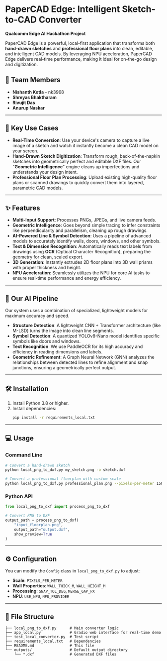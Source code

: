 # PaperCAD Edge: Intelligent Sketch-to-CAD Converter

**Qualcomm Edge AI Hackathon Project**

PaperCAD Edge is a powerful, local-first application that transforms both **hand-drawn sketches** and **professional floor plans** into clean, editable, and intelligent CAD models. By leveraging NPU acceleration, PaperCAD Edge delivers real-time performance, making it ideal for on-the-go design and digitization.

## 👥 Team Members
- **Nishanth Kotla** - nk3968
- **Shreyas Bhaktharam**
- **Rivujit Das**
- **Anurup Naskar**

-----

## 🚀 Key Use Cases

  * **Real-Time Conversion**: Use your device's camera to capture a live image of a sketch and watch it instantly become a clean CAD model on your screen.
  * **Hand-Drawn Sketch Digitization**: Transform rough, back-of-the-napkin sketches into geometrically perfect and editable DXF files. Our "**Geometric Intelligence**" engine cleans up imperfections and understands your design intent.
  * **Professional Floor Plan Processing**: Upload existing high-quality floor plans or scanned drawings to quickly convert them into layered, parametric CAD models.

-----

## ✨ Features

  * **Multi-Input Support**: Processes PNGs, JPEGs, and live camera feeds.
  * **Geometric Intelligence**: Goes beyond simple tracing to infer constraints like perpendicularity and parallelism, cleaning up rough drawings.
  * **AI-Powered Line & Symbol Detection**: Uses a pipeline of advanced models to accurately identify walls, doors, windows, and other symbols.
  * **Text & Dimension Recognition**: Automatically reads text labels from drawings using **OCR** (Optical Character Recognition), preparing the geometry for clean, scaled export.
  * **3D Generation**: Instantly extrudes 2D floor plans into 3D wall prisms with proper thickness and height.
  * **NPU Acceleration**: Seamlessly utilizes the NPU for core AI tasks to ensure real-time performance and energy efficiency.

-----

## 🧠 Our AI Pipeline

Our system uses a combination of specialized, lightweight models for maximum accuracy and speed.

  * **Structure Detection**: A lightweight CNN + Transformer architecture (like M-LSD) turns the image into clean line segments.
  * **Symbol Detection**: A quantized YOLOv8-Nano model identifies specific symbols like doors and windows.
  * **Text Recognition**: We use PaddleOCR for its high accuracy and efficiency in reading dimensions and labels.
  * **Geometric Refinement**: A Graph Neural Network (GNN) analyzes the relationships between detected lines to refine alignment and snap junctions, ensuring a geometrically perfect output.

-----

## 🛠️ Installation

1.  Install Python 3.8 or higher.
2.  Install dependencies:
    ```bash
    pip install -r requirements_local.txt
    ```

-----

## 💻 Usage

### Command Line

```bash
# Convert a hand-drawn sketch
python local_png_to_dxf.py my_sketch.png -o sketch.dxf

# Convert a professional floorplan with custom scale
python local_png_to_dxf.py professional_plan.png --pixels-per-meter 150 --wall-thickness 0.1 --wall-height 2.5
```

### Python API

```python
from local_png_to_dxf import process_png_to_dxf

# Convert PNG to DXF
output_path = process_png_to_dxf(
    "input_floorplan.png",
    output_path="output.dxf",
    show_preview=True
)
```

-----

## ⚙️ Configuration

You can modify the `Config` class in `local_png_to_dxf.py` to adjust:

  * **Scale**: `PIXELS_PER_METER`
  * **Wall Properties**: `WALL_THICK_M`, `WALL_HEIGHT_M`
  * **Processing**: `SNAP_TOL_DEG`, `MERGE_GAP_PX`
  * **NPU**: `USE_NPU`, `NPU_PROVIDER`

-----

## 📂 File Structure

```
├── local_png_to_dxf.py      # Main converter logic
├── app_local.py             # Gradio web interface for real-time demo
├── test_local_converter.py  # Test script
├── requirements_local.txt   # Dependencies
├── README.md                # This file
└── outputs/                 # Default output directory
    └── *.dxf                # Generated DXF files
```
